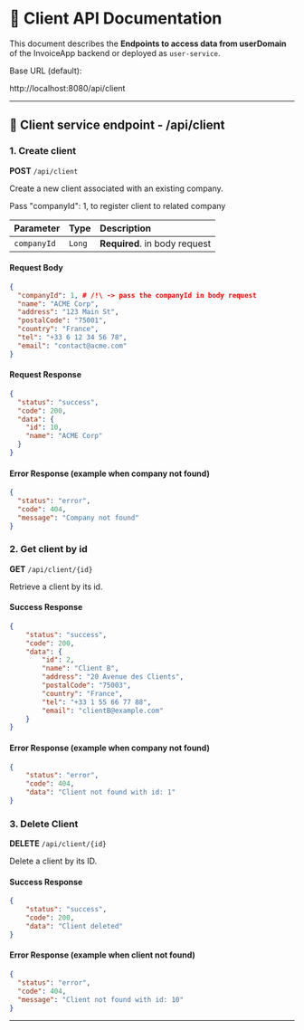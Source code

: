 # 📌 Client API Documentation

This document describes the **Endpoints to access data from userDomain** of the InvoiceApp backend or deployed as `user-service`.  


Base URL (default):  

http://localhost:8080/api/client


---

## 🔹 Client service endpoint - /api/client

### 1. **Create client**

**POST** `/api/client`

Create a new client associated with an existing company.

Pass "companyId": 1, to register client to related company

| Parameter | Type   | Description                       |
| :-------- | :-------| :-------------------------------- |
|`companyId`| `Long` | **Required**.  in body request |

#### Request Body
```json
{
  "companyId": 1, # /!\ -> pass the companyId in body request
  "name": "ACME Corp",
  "address": "123 Main St",
  "postalCode": "75001",
  "country": "France",
  "tel": "+33 6 12 34 56 78",
  "email": "contact@acme.com"
}
```

#### Request Response
```json
{
  "status": "success",
  "code": 200,
  "data": {
    "id": 10,
    "name": "ACME Corp"
  }
}
```

#### Error Response (example when company not found)
```json
{
  "status": "error",
  "code": 404,
  "message": "Company not found"
}
```

### 2. **Get client by id**


**GET** `/api/client/{id}`

Retrieve a client by its id.


#### Success Response
```json
{
    "status": "success",
    "code": 200,
    "data": {
        "id": 2,
        "name": "Client B",
        "address": "20 Avenue des Clients",
        "postalCode": "75003",
        "country": "France",
        "tel": "+33 1 55 66 77 88",
        "email": "clientB@example.com"
    }
}
```

#### Error Response (example when company not found)
```json
{
    "status": "error",
    "code": 404,
    "data": "Client not found with id: 1"
}
```



### 3. **Delete Client**

**DELETE** `/api/client/{id}`

Delete a client by its ID.


#### Success Response

```json
{
    "status": "success",
    "code": 200,
    "data": "Client deleted"
}
```

#### Error Response (example when client not found)
```json
{
  "status": "error",
  "code": 404,
  "message": "Client not found with id: 10"
}
```
---
